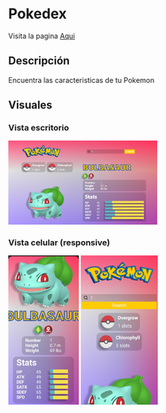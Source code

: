 
# Pokedex
Visita la pagina [Aqui](https://black-bay-0a571450f.1.azurestaticapps.net/ "Aqui")

## Descripción
Encuentra las caracteristicas de tu Pokemon

## Visuales
### Vista escritorio
<div>
  <img alt="Pokedex" src="./assets/visual/desktop.png" width="300px" />
</div>

### Vista celular (responsive)
<div>
  <img alt="Pokedex" src="./assets/visual/cel01.jpg" height="300px" />
  <img alt="Pokedex" src="./assets/visual/cel02.jpg" height="300px" />
</div>

